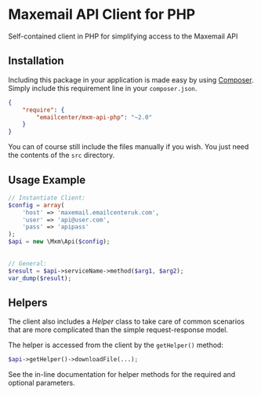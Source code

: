 Maxemail API Client for PHP
===========================

Self-contained client in PHP for simplifying access to the Maxemail API

Installation
------------

Including this package in your application is made easy by using [Composer](https://getcomposer.org).
Simply include this requirement line in your `composer.json`.

```json
{
    "require": {
        "emailcenter/mxm-api-php": "~2.0"
    }
}
```

You can of course still include the files manually if you wish. You just need
the contents of the `src` directory.

Usage Example
-------------

```php
// Instantiate Client:
$config = array(
    'host' => 'maxemail.emailcenteruk.com',
    'user' => 'api@user.com',
    'pass' => 'apipass'
);
$api = new \Mxm\Api($config);
 
 
// General:
$result = $api->serviceName->method($arg1, $arg2);
var_dump($result);
```

Helpers
-------

The client also includes a *Helper* class to take care of common scenarios that
are more complicated than the simple request-response model.

The helper is accessed from the client by the `getHelper()` method:

```php
$api->getHelper()->downloadFile(...);
```

See the in-line documentation for helper methods for the required and optional
parameters.
